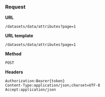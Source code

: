 ### Request

**URL**

`/datasets/data/attributes?page=1`

**URL template**

`/datasets/data/attributes?page=1`

**Method**

`POST`

**Headers**

`Authorization:Bearer{token}`  
`Content-Type:application/json;charset=UTF-8`  
`Accept:application/json`  
